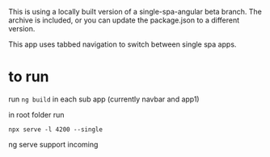 This is using a locally built version of a single-spa-angular beta branch. The archive is included, or you can update the package.json to a different version. 

This app uses tabbed navigation to switch between single spa apps. 

# to run

run `ng build` in each sub app (currently navbar and app1)


in root folder run 

`npx serve -l 4200 --single`


ng serve support incoming

